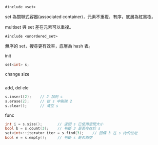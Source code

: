 `#include <set>`

set 為關聯式容器(associated container)，元素不重複，有序，底層為紅黑樹。

multiset 與 set 差在元素可以重複。

`#include <unordered_set>`

無序的 set，搜尋更有效率，底層為 hash 表。

init
```c++
set<int> s;
```

change size
```c++

```

add, del ele
```c++
s.insert(2);    // 2 加到 s
s.erase(2);     // 從 s 中刪除 2
s.clear();      // 清空 s
```

func
```c++
int i = s.size();       // 返回 s 已使用空間大小
bool b = s.count(3);    // 判斷 3 是否存在於 s
set<int>::iterator iter = s.find(3);    // 回傳 3 在 s 內的位址
bool e = s.empty();     // 判斷 s 是否為空
```